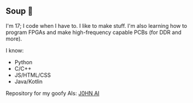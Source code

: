 ## Soup 👋
I'm 17; I code when I have to. I like to make stuff. I'm also learning how to program FPGAs and make high-frequency capable PCBs (for DDR and more).

I know:
- Python
- C/C++
- JS/HTML/CSS
- Java/Kotlin

Repository for my goofy AIs: [J0HN AI](https://github.com/J0HN-AI)
